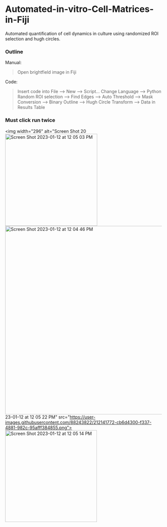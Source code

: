 # Automated-in-vitro-Cell-Matrices-in-Fiji

Automated quantification of cell dynamics in culture using randomized ROI selection and hugh circles. 

### Outline
Manual:
> Open brightfield image in Fiji
  
Code:
> Insert code into File --> New --> Script...
> Change Language --> Python
> Random ROI selection --> Find Edges --> Auto Threshold --> Mask Conversion --> Binary Outline --> Hugh Circle Transform --> Data in Results Table

### Must click run twice

<img width="296" alt="Screen Shot 20<img width="296" alt="Screen Shot 2023-01-12 at 12 05 03 PM" src="https://user-images.githubusercontent.com/88243822/212141781-be373034-1686-483c-a018-6eee5b6f6915.png">
<img width="606" alt="Screen Shot 2023-01-12 at 12 04 46 PM" src="https://user-images.githubusercontent.com/88243822/212141784-4d5698a9-928c-44db-b943-304129601803.png">
23-01-12 at 12 05 22 PM" src="https://user-images.githubusercontent.com/88243822/212141772-cb6d4300-f337-4881-982c-95afff384855.png">
<img width="295" alt="Screen Shot 2023-01-12 at 12 05 14 PM" src="https://user-images.githubusercontent.com/88243822/212141780-f6f65cda-8026-4514-b8fd-4689a99dd359.png">
